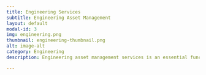 ```yaml
---
title: Engineering Services 
subtitle: Engineering Asset Management
layout: default
modal-id: 3
img: engineering.png
thumbnail: engineering-thumbnail.png
alt: image-alt
category: Engineering
description: Engineering asset management services is an essential function in materials engineering. Best practices help optimize the materials lifecycle, minimize risks, and contribute to the efficient and sustainable use of assets, ensuring the reliability and performance of materials and infrastructure.   

---
```

